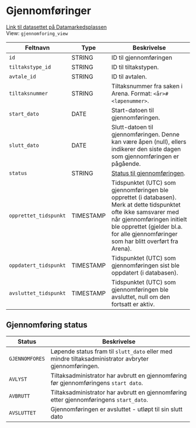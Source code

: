 # Gjennomføringer

[Link til datasettet på Datamarkedsplassen](https://data.ansatt.nav.no/dataproduct/48c6dab9-d236-4088-bb48-0a59007148c9/Arbeidsmarkedstiltak%20%28Valp%29/e21c664d-8890-4d64-988d-bd43343e7eb1)\
View: `gjennomforing_view`

| Feltnavn              | Type      | Beskrivelse                                                                                                                                                                                                                                |
|-----------------------|-----------|--------------------------------------------------------------------------------------------------------------------------------------------------------------------------------------------------------------------------------------------|
| `id`                  | STRING    | ID til gjennomføringen                                                                                                                                                                                                                     |
| `tiltakstype_id`      | STRING    | ID til tiltakstypen.                                                                                                                                                                                                                       |
| `avtale_id`           | STRING    | ID til avtalen.                                                                                                                                                                                                                            |
| `tiltaksnummer`       | STRING    | Tiltaksnummer fra saken i Arena. Format: `<år>#<løpenummer>`.                                                                                                                                                                              |
| `start_dato`          | DATE      | Start-datoen til gjennomføringen.                                                                                                                                                                                                          |
| `slutt_dato`          | DATE      | Slutt-datoen til gjennomføringen. Denne kan være åpen (null), ellers indikerer den siste dagen som gjennomføringen er pågående.                                                                                                            |
| `status`              | STRING    | [Status til gjennomføringen](#gjennomføring-status).                                                                                                                                                                                       |
| `opprettet_tidspunkt` | TIMESTAMP | Tidspunktet (UTC) som gjennomføringen ble opprettet (i databasen). Merk at dette tidspunktet ofte ikke samsvarer med når gjennomføringen initielt ble opprettet (gjelder bl.a. for alle gjennomføringer som har blitt overført fra Arena). |
| `oppdatert_tidspunkt` | TIMESTAMP | Tidspunktet (UTC) som gjennomføringen sist ble oppdatert (i databasen).                                                                                                                                                                    |
| `avsluttet_tidspunkt` | TIMESTAMP | Tidspunktet (UTC) som gjennomføringen ble avsluttet, null om den fortsatt er aktiv.                                                                                                                                                        |

## Gjennomføring status

| Status         | Beskrivelse                                                                                          |
|----------------|------------------------------------------------------------------------------------------------------|
| `GJENNOMFORES` | Løpende status fram til `slutt_dato` eller med mindre tiltaksadministrator avbryter gjennomføringen. |
| `AVLYST`       | Tiltaksadministrator har avbrutt en gjennomføring før gjennomføringens `start dato`.                 |
| `AVBRUTT`      | Tiltaksadministrator har avbrutt en gjennomføring etter gjennomføringens `start_dato`.               |
| `AVSLUTTET`    | Gjennomføringen er avsluttet - utløpt til sin slutt dato                                             |
